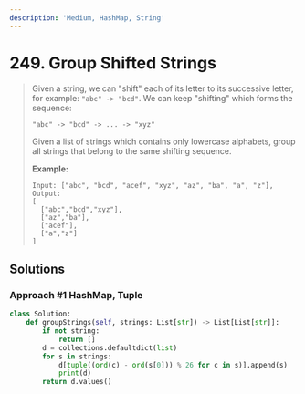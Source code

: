 ```yaml
---
description: 'Medium, HashMap, String'
---
```


# 249. Group Shifted Strings

> Given a string, we can "shift" each of its letter to its successive letter, for example: `"abc" -> "bcd"`. We can keep "shifting" which forms the sequence:
>
> ```text
> "abc" -> "bcd" -> ... -> "xyz"
> ```
>
> Given a list of strings which contains only lowercase alphabets, group all strings that belong to the same shifting sequence.
>
> **Example:**
>
> ```text
> Input: ["abc", "bcd", "acef", "xyz", "az", "ba", "a", "z"],
> Output: 
> [
>   ["abc","bcd","xyz"],
>   ["az","ba"],
>   ["acef"],
>   ["a","z"]
> ]
> ```

## Solutions

### Approach \#1 HashMap, Tuple

```python
class Solution:
    def groupStrings(self, strings: List[str]) -> List[List[str]]:
        if not string:
            return []
        d = collections.defaultdict(list)
        for s in strings:
            d[tuple((ord(c) - ord(s[0])) % 26 for c in s)].append(s)
            print(d)
        return d.values()
```



